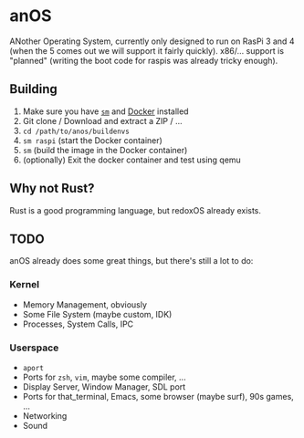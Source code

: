 # anOS
ANother Operating System, currently only designed to run on RasPi 3 and 4
(when the 5 comes out we will support it fairly quickly). x86/… support is
"planned" (writing the boot code for raspis was already tricky enough).

## Building
1. Make sure you have [`sm`](https://github.com/chrissxYT/tools) and
[Docker](https://www.docker.com) installed
2. Git clone / Download and extract a ZIP / ...
3. `cd /path/to/anos/buildenvs`
4. `sm raspi` (start the Docker container)
5. `sm` (build the image in the Docker container)
6. (optionally) Exit the docker container and test using qemu

## Why not Rust?
Rust is a good programming language, but redoxOS already exists.

## TODO
anOS already does some great things, but there's still a lot to do:

### Kernel
* Memory Management, obviously
* Some File System (maybe custom, IDK)
* Processes, System Calls, IPC

### Userspace
* `aport`
* Ports for `zsh`, `vim`, maybe some compiler, ...
* Display Server, Window Manager, SDL port
* Ports for that\_terminal, Emacs, some browser (maybe surf), 90s games, ...
* Networking
* Sound
